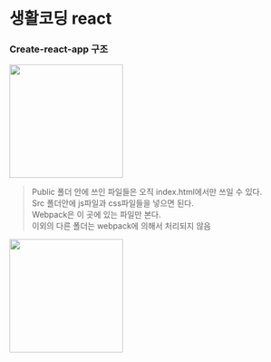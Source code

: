 # 생활코딩 react
### Create-react-app 구조
<div>
  <img src="https://user-images.githubusercontent.com/52212226/101463592-f8574c80-3980-11eb-9ab1-5451eacfe2d8.png" width="200">
</div>

> Public 폴더 안에 쓰인 파일들은 오직 index.html에서만 쓰일 수 있다.     
> Src 폴더안에 js파일과 css파일들을 넣으면 된다.     
> Webpack은 이 곳에 있는 파일만 본다.    
> 이외의 다른 폴더는 webpack에 의해서 처리되지 않음       

<div>
  <img src="https://user-images.githubusercontent.com/52212226/101465864-d0b5b380-3983-11eb-9b8a-093da45b9ad9.png" width="200">
</div>
